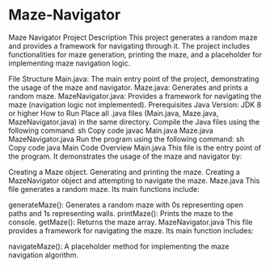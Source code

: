 # Maze-Navigator
Maze Navigator
Project Description
This project generates a random maze and provides a framework for navigating through it. The project includes functionalities for maze generation, printing the maze, and a placeholder for implementing maze navigation logic.

File Structure
Main.java: The main entry point of the project, demonstrating the usage of the maze and navigator.
Maze.java: Generates and prints a random maze.
MazeNavigator.java: Provides a framework for navigating the maze (navigation logic not implemented).
Prerequisites
Java Version: JDK 8 or higher
How to Run
Place all .java files (Main.java, Maze.java, MazeNavigator.java) in the same directory.
Compile the Java files using the following command:
sh
Copy code
javac Main.java Maze.java MazeNavigator.java
Run the program using the following command:
sh
Copy code
java Main
Code Overview
Main.java
This file is the entry point of the program. It demonstrates the usage of the maze and navigator by:

Creating a Maze object.
Generating and printing the maze.
Creating a MazeNavigator object and attempting to navigate the maze.
Maze.java
This file generates a random maze. Its main functions include:

generateMaze(): Generates a random maze with 0s representing open paths and 1s representing walls.
printMaze(): Prints the maze to the console.
getMaze(): Returns the maze array.
MazeNavigator.java
This file provides a framework for navigating the maze. Its main function includes:

navigateMaze(): A placeholder method for implementing the maze navigation algorithm.
